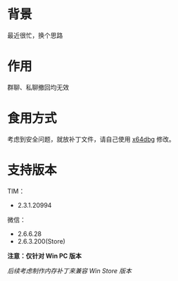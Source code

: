 # 背景

最近很忙，换个思路

# 作用

群聊、私聊撤回均无效

# 食用方式

考虑到安全问题，就放补丁文件，请自己使用 [x64dbg](http://x64dbg.com) 修改。

# 支持版本

TIM：

* 2.3.1.20994


微信：

* 2.6.6.28
* 2.6.3.200(Store)

**注意：仅针对 Win PC 版本**

*后续考虑制作内存补丁来兼容 Win Store 版本*
